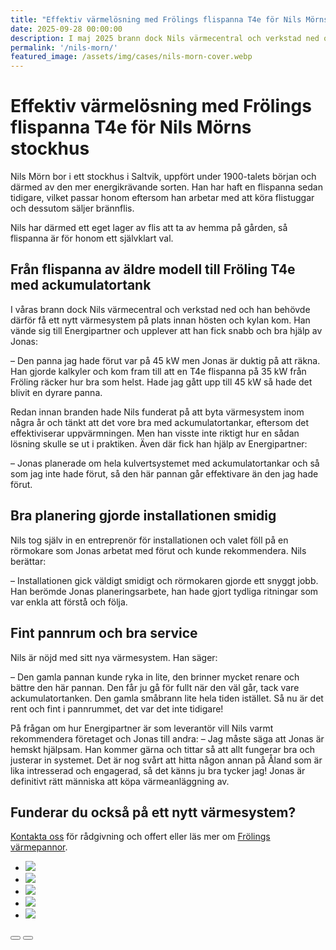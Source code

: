 ```yaml
---
title: "Effektiv värmelösning med Frölings flispanna T4e för Nils Mörns stockhus"
date: 2025-09-28 00:00:00
description: I maj 2025 brann dock Nils värmecentral och verkstad ned och han behövde därför få ett nytt värmesystem på plats. Vi ersatte hans gamla 45 kW flispanna med Frölings T4e på 35 kW – kompletterad med ackumulatortank.
permalink: '/nils-morn/'
featured_image: /assets/img/cases/nils-morn-cover.webp
---
```


# Effektiv värmelösning med Frölings flispanna T4e för Nils Mörns stockhus

Nils Mörn bor i ett stockhus i Saltvik, uppfört under 1900-talets början och därmed av den mer energikrävande sorten. Han har haft en flispanna sedan tidigare, vilket passar honom eftersom han arbetar med att köra flistuggar och dessutom säljer brännflis.

Nils har därmed ett eget lager av flis att ta av hemma på gården, så flispanna är för honom ett självklart val.

## Från flispanna av äldre modell till Fröling T4e med ackumulatortank

I våras brann dock Nils värmecentral och verkstad ned och han behövde därför få ett nytt värmesystem på plats innan hösten och kylan kom. Han vände sig till Energipartner och upplever att han fick snabb och bra hjälp av Jonas:

– Den panna jag hade förut var på 45 kW men Jonas är duktig på att räkna. Han gjorde kalkyler och kom fram till att en T4e flispanna på 35 kW från Fröling räcker hur bra som helst. Hade jag gått upp till 45 kW så hade det blivit en dyrare panna.

Redan innan branden hade Nils funderat på att byta värmesystem inom några år och tänkt att det vore bra med ackumulatortankar, eftersom det effektiviserar uppvärmningen. Men han visste inte riktigt hur en sådan lösning skulle se ut i praktiken. Även där fick han hjälp av Energipartner:

– Jonas planerade om hela kulvertsystemet med ackumulatortankar och så som jag inte hade förut, så den här pannan går effektivare än den jag hade förut. 

## Bra planering gjorde installationen smidig

Nils tog själv in en entreprenör för installationen och valet föll på en rörmokare som Jonas arbetat med förut och kunde rekommendera. Nils berättar:

– Installationen gick väldigt smidigt och rörmokaren gjorde ett snyggt jobb. Han berömde Jonas planeringsarbete, han hade gjort tydliga ritningar som var enkla att förstå och följa.

## Fint pannrum och bra service

Nils är nöjd med sitt nya värmesystem. Han säger:

– Den gamla pannan kunde ryka in lite, den brinner mycket renare och bättre den här pannan. Den får ju gå för fullt när den väl går, tack vare ackumulatortanken. Den gamla småbrann lite hela tiden istället. Så nu är det rent och fint i pannrummet, det var det inte tidigare!

På frågan om hur Energipartner är som leverantör vill Nils varmt rekommendera företaget och Jonas till andra:
– Jag måste säga att Jonas är hemskt hjälpsam. Han kommer gärna och tittar så att allt fungerar bra och justerar in systemet. Det är nog svårt att hitta någon annan på Åland som är lika intresserad och engagerad, så det känns ju bra tycker jag! Jonas är definitivt rätt människa att köpa värmeanläggning av.

## Funderar du också på ett nytt värmesystem?
[Kontakta oss](/kontakt/) för rådgivning och offert eller läs mer om [Frölings värmepannor](/produkter/).




<section style="position:relative">
      <div class="blogGlide fullWidth gliderMargin">
        <div class="glide__track" data-glide-el="track">
          <ul class="glide__slides">
            <li class="glide__slide">
              <img src="/assets/img/cases/nils-morn_nm-1.webp">
            </li>
            <li class="glide__slide">
              <img src="/assets/img/cases/nils-morn_nm-2.webp">
            </li>
            <li class="glide__slide">
              <img src="/assets/img/cases/nils-morn_nm-3.webp">
            </li>
            <li class="glide__slide">
              <img src="/assets/img/cases/nils-morn_nm-4.webp">
            </li>
            <li class="glide__slide">
              <img src="/assets/img/cases/nils-morn_nm-5.webp">
            </li>
          </ul>
        </div>
        <div class="glide__arrows d-flex justify-content-center mt-4 position-static" data-glide-el="controls">
          <button class="glide__arrow text-default position-static" data-glide-dir="<"><i class="ni ni-bold-left"></i></button>
          <button class="glide__arrow text-default position-static" data-glide-dir=">"><i class="ni ni-bold-right"></i></button>
        </div>
      </div>
    </section>